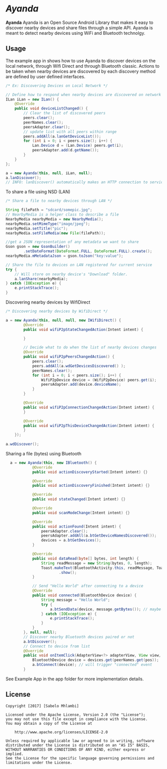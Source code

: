 # *Ayanda*

**Ayanda**  Ayanda is an Open Source Android Library that makes it easy to discover nearby devices and share files
through a simple API. Ayanda is meant to detect nearby devices using WiFi and Bluetooth technolgy.

## Usage
 The example app in shows how to use Ayanda to discover devices on the local network, through Wifi Direct
and through Bluetooth classic. Actions to be taken when nearby devices are discovered by each discovery method
are defined by user defined interfaces.

```java
/* Ex: Discovering Devices on Local Network */

// Define how to respond when nearby devices are discovered on network
ILan iLan = new ILan() {
    @Override
    public void deviceListChanged() {
        // Clear the list of discovered peers
        peers.clear();
        peerNames.clear();
        peersAdapter.clear();
        // update list with all peers within range
        peers.addAll(a.lanGetDeviceList());
        for (int i = 0; i < peers.size(); i++) {
            Lan.Device d = (Lan.Device) peers.get(i);
            peersAdapter.add(d.getName());
        }
    }
};

a = new Ayanda(this, null, iLan, null);
a.lanDiscover();
// INFO: lanDiscover() automatically makes an HTTP connection to services discovered
```

To share a file using NSD (LAN)
```java
/* Share a file to nearby devices through LAN */

String filePath = "sdcard/somepic.jpg";
// NearbyMedia is a helper class to describe a file
NearbyMedia nearbyMedia = new NearbyMedia();
nearbyMedia.setMimeType("image/jpeg");
nearbyMedia.setTitle("pic");
nearbyMedia.setFileMedia(new File(filePath));

//get a JSON representation of any metadata we want to share
Gson gson = new GsonBuilder()
        .setDateFormat(DateFormat.FULL, DateFormat.FULL).create();
nearbyMedia.mMetadataJson = gson.toJson("key:value");

// Share the file to devices on LAN registered for current service
try {
    // Will store on nearby device's "Download" folder.
    a.lanShare(nearbyMedia);
} catch (IOException e) {
    e.printStackTrace();
}
```


Discovering nearby devices by WifiDirect
```java
/* Discovering nearby devices by WifiDirect */

a = new Ayanda(this, null, null, new IWifiDirect() {
        @Override
        public void wifiP2pStateChangedAction(Intent intent) {

        }

        // Decide what to do when the list of nearby devices changes
        @Override
        public void wifiP2pPeersChangedAction() {
            peers.clear();
            peers.addAll(a.wdGetDevicesDiscovered() );
            peerNames.clear();
            for (int i = 0; i < peers.size(); i++) {
                WifiP2pDevice device = (WifiP2pDevice) peers.get(i);
                peersAdapter.add(device.deviceName);
            }
        }

        @Override
        public void wifiP2pConnectionChangedAction(Intent intent) {
        }

        @Override
        public void wifiP2pThisDeviceChangedAction(Intent intent) {
        }
    });
    
a.wdDiscover();
```
Sharing a file (bytes) using Bluetooth
```java
  a = new Ayanda(this, new IBluetooth() {
            @Override
            public void actionDiscoveryStarted(Intent intent) {}

            @Override
            public void actionDiscoveryFinished(Intent intent) {}

            @Override
            public void stateChanged(Intent intent) {}

            @Override
            public void scanModeChange(Intent intent) {}

            @Override
            public void actionFound(Intent intent) {
                peersAdapter.clear();
                peersAdapter.addAll(a.btGetDeviceNamesDiscovered());
                devices = a.btGetDevices();
            }

            @Override
            public void dataRead(byte[] bytes, int length) {
                String readMessage = new String(bytes, 0, length);
                Toast.makeText(BluetoothActivity.this, readMessage, Toast.LENGTH_LONG)
                        .show();
            }

            // Send "Hello World" after connecting to a device
            @Override
            public void connected(BluetoothDevice device) {
                String message = "Hello World";
                try {
                    a.btSendData(device, message.getBytes()); // maybe a class for a device that's connected
                } catch (IOException e) {
                    e.printStackTrace();
                }
            }
        }, null, null);
        // Discover nearby Bluetooth devices paired or not
        a.btDiscover();
        // Connect to device from list
        @Override
        public void onItemClick(AdapterView<?> adapterView, View view, int pos, long l) {
            BluetoothDevice device = devices.get(peerNames.get(pos));
            a.btConnect(device); // will trigger "connected" event
        }
```
See Example App in the app folder for more implementation details.



## License

    Copyright [2017] [Sabelo Mhlambi]

    Licensed under the Apache License, Version 2.0 (the "License");
    you may not use this file except in compliance with the License.
    You may obtain a copy of the License at

        http://www.apache.org/licenses/LICENSE-2.0

    Unless required by applicable law or agreed to in writing, software
    distributed under the License is distributed on an "AS IS" BASIS,
    WITHOUT WARRANTIES OR CONDITIONS OF ANY KIND, either express or implied.
    See the License for the specific language governing permissions and
    limitations under the License.
